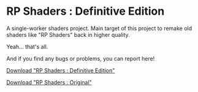 # RP Shaders : Definitive Edition
A single-worker shaders project.
Main target of this project to remake old shaders like "RP Shaders" back in higher quality.

Yeah... that's all.

And if you find any bugs or problems, you can report here!


[Download "RP Shaders : Definitive Edition"](https://github.com/ShieruG/RP-Shaders_Definitive-Edition/releases/download/1.0.0/RP-Definitive.mcpack)

[Download "RP Shaders : Original"](https://www.google.com)
